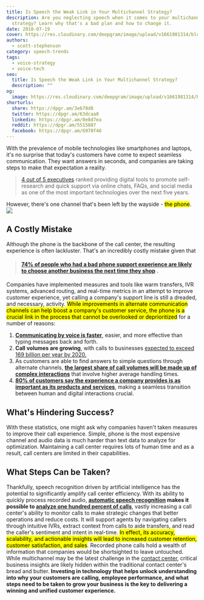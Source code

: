 ```yaml
---
title: Is Speech the Weak Link in Your Multichannel Strategy?
description: Are you neglecting speech when it comes to your multichannel
  strategy? Learn why that's a bad plan and how to change it.
date: 2018-07-19
cover: https://res.cloudinary.com/deepgram/image/upload/v1661981314/blog/the-weak-link-in-your-multichannel-strategy/speech-weak-link%402x.jpg
authors:
  - scott-stephenson
category: speech-trends
tags:
  - voice-strategy
  - voice-tech
seo:
  title: Is Speech the Weak Link in Your Multichannel Strategy?
  description: ""
og:
  image: https://res.cloudinary.com/deepgram/image/upload/v1661981314/blog/the-weak-link-in-your-multichannel-strategy/speech-weak-link%402x.jpg
shorturls:
  share: https://dpgr.am/3e670d8
  twitter: https://dpgr.am/63dcaa0
  linkedin: https://dpgr.am/0e8d7ea
  reddit: https://dpgr.am/5515887
  facebook: https://dpgr.am/6970f46
---
```

With the prevalence of mobile technologies like smartphones and laptops, it's no surprise that today's customers have come to expect seamless communication. They want answers in seconds, and companies are taking steps to make that expectation a reality.

> [4 out of 5 executives](https://www.mckinsey.com/business-functions/operations/our-insights/why-your-call-center-is-only-getting-noisier) ranked providing digital tools to promote self-research and quick support via online chats, FAQs, and social media as one of the most important technologies over the next five years.

However, there's one channel that's been left by the wayside - <mark>the phone</mark>. ![](https://images.unsplash.com/uploads/1413222992504f1b734a6/1928e537?ixlib=rb-0.3.5&ixid=eyJhcHBfaWQiOjEyMDd9&s=ae29adbe918cb18e89f9c06a97c0c878&auto=format&fit=crop&w=2250&q=80)

## A Costly Mistake

Although the phone is the backbone of the call center, the resulting experience is often lackluster. That's an incredibly costly mistake given that

> #### **[74% of people who had a bad phone support experience are likely to choose another business the next time they shop](https://hbr.org/2017/07/your-customers-still-want-to-talk-to-a-human-being)** .

Companies have implemented measures and tools like warm transfers, IVR systems, advanced routing, and real-time metrics in an attempt to improve customer experience, yet calling a company's support line is still a dreaded, and necessary, activity. <mark>While improvements in alternate communication channels can help boost a company's customer service, the phone is a crucial link in the process that cannot be overlooked or deprioritized</mark> for a number of reasons:

1. **[Communicating by voice is faster](https://hbr.org/2017/07/your-customers-still-want-to-talk-to-a-human-being)**, easier, and more effective than typing messages back and forth.
2. **Call volumes are growing**, with calls to businesses [expected to exceed 169 billion per year by 2020.](https://hbr.org/2017/07/your-customers-still-want-to-talk-to-a-human-being)
3. As customers are able to find answers to simple questions through alternate channels, **[the largest share of call volumes will be made up of complex interactions](https://www.mckinsey.com/business-functions/operations/our-insights/why-your-call-center-is-only-getting-noisier)** that involve higher average handling times.
4. **[80% of customers say the experience a company provides is as important as its products and services](https://c1.sfdcstatic.com/content/dam/web/en_us/www/documents/e-books/state-of-the-connected-customer-report-second-edition2018.pdf)**, making a seamless transition between human and digital interactions crucial.

## What's Hindering Success?

With these statistics, one might ask why companies haven't taken measures to improve their call experience. Simple, phone is the most expensive channel and audio data is much harder than text data to analyze for optimization. Maintaining a call center requires lots of human time and as a result, call centers are limited in their capabilities.

<WhitepaperPromo whitepaper="deepgram-whitepaper-how-deepgram-works"></WhitepaperPromo>

## What Steps Can be Taken?

Thankfully, speech recognition driven by artificial intelligence has the potential to significantly amplify call center efficiency. With its ability to quickly process recorded audio, **[automatic speech recognition](https://blog.deepgram.com/what-is-asr/) makes it possible to [analyze one hundred percent of calls](https://deepgram.com/solutions/contact-centers/)**, vastly increasing a call center's ability to monitor calls to make strategic changes that better operations and reduce costs. It will support agents by navigating callers through intuitive IVRs, extract context from calls to aide transfers, and read the caller's sentiment and intent in real-time. <mark>In effect, its accuracy, scalability, and actionable insights will lead to increased customer retention, customer satisfaction, and sales</mark>. Recorded phone calls hold a wealth of information that companies would be shortsighted to leave untouched. While multichannel may be the latest challenge in the [contact center](https://deepgram.com/solutions/contact-centers/), critical business insights are likely hidden within the traditional contact center's bread and butter. **Investing in technology that helps unlock understanding into why your customers are calling, employee performance, and what steps need to be taken to grow your business is the key to delivering a winning and unified customer experience.**